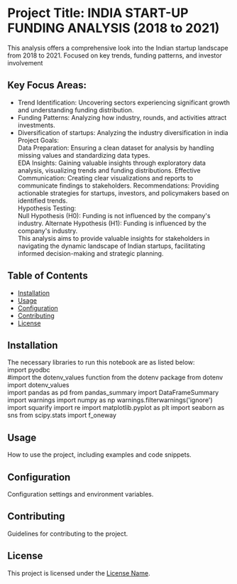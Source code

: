 # Project Title: INDIA START-UP FUNDING ANALYSIS (2018 to 2021)  
This analysis offers a comprehensive look into the Indian startup landscape from 2018 to 2021. Focused on key trends, funding patterns, and investor involvement
## Key Focus Areas:  
- Trend Identification: Uncovering sectors experiencing significant growth and understanding funding distribution.  
- Funding Patterns: Analyzing how industry, rounds, and activities attract investments.  
- Diversification of startups: Analyzing the industry diversification in india
Project Goals:  
Data Preparation: Ensuring a clean dataset for analysis by handling missing values and standardizing data types.  
EDA Insights: Gaining valuable insights through exploratory data analysis, visualizing trends and funding distributions.
Effective Communication: Creating clear visualizations and reports to communicate findings to stakeholders.
Recommendations: Providing actionable strategies for startups, investors, and policymakers based on identified trends.  
Hypothesis Testing:  
Null Hypothesis (H0): Funding is not influenced by the company's industry.
Alternate Hypothesis (H1): Funding is influenced by the company's industry.  
This analysis aims to provide valuable insights for stakeholders in navigating the dynamic landscape of Indian startups, facilitating informed decision-making and strategic planning.

## Table of Contents

- [Installation](#installation)
- [Usage](#usage)
- [Configuration](#configuration)
- [Contributing](#contributing)
- [License](#license)

## Installation

The necessary libraries to run this notebook are as listed below:  
import pyodbc     
#import the dotenv_values function from the dotenv package
from dotenv import dotenv_values    
import pandas as pd
from pandas_summary import DataFrameSummary
import warnings 
import numpy as np
warnings.filterwarnings('ignore')
import squarify
import re
import matplotlib.pyplot as plt
import seaborn as sns
from scipy.stats import f_oneway

## Usage

How to use the project, including examples and code snippets.

## Configuration

Configuration settings and environment variables.

## Contributing

Guidelines for contributing to the project.

## License

This project is licensed under the [License Name](link-to-license).

